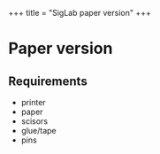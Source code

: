 +++
title = "SigLab paper version"
+++

# Paper version

## Requirements

* printer
* paper
* scisors
* glue/tape
* pins

